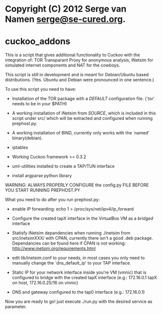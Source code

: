 # Copyright (C) 2012 Serge van Namen <serge@se-cured.org>.

cuckoo_addons
=============

This is a script that gives additional functionality to Cuckoo with the integration of: 
TOR Transparant Proxy for anonymous analysis, iNetsim for simulated internet components and NAT for the cowboys.

This script is still in development and is meant for Debian/Ubuntu based distributions. (Yes. Ubuntu and Debian were pronounced in one sentence.)

To use this script you need to have:

* Installation of the TOR package with a _DEFAULT_ configuration file. (`tor' needs to be in your $PATH)

* A working installation of iNetsim from _SOURCE_, which is included in this script under src/ which will be extracted and configured when running prephost.py.

* A working installation of BIND, currently only works with the `named' binary(debian).

* iptables  

* Working Cuckoo framework >= 0.3.2

* uml-utilities installed to create a TAP/TUN interface

* install argparse python library



WARNING: ALWAYS PROPERLY CONFIGURE the config.py FILE BEFORE YOU START RUNNING PREPHOST.PY



 What you need to do after you run prephost.py:

* enable IP forwarding: echo 1 > /proc/sys/net/ipv4/ip_forward 

* Configure the created tapX interface in the VirtualBox VM as a _bridged_ interface

* Statisfy iNetsim depandencies when running ./inetsim from src/inetsimXXX/ with CPAN, currently there isn't a good .deb package.
  Dependancies can be found here if CPAN is not working: http://www.inetsim.org/requirements.html

* edit lib/inetsim.conf to your needs, in most cases you only need to manually change the `dns_default_ip' to your TAP interface.

* Static IP for your network interface inside you're VM (vmnic) that is configured to bridge with the created tapX interface (e.g.: 172.16.0.1 tapX on host, 172.16.0.25/16 on vmnic)

* DNS and gateway configured to the tap0 interface (e.g.: 172.16.0.1)

Now you are ready to go! just execute ./run.py with the desired service as parameter.



